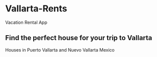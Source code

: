 # Vallarta-Rents
Vacation Rental App

## Find the perfect house for your trip to Vallarta

Houses in Puerto Vallarta and Nuevo Vallarta Mexico